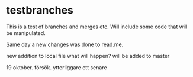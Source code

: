 # testbranches
This is a test of branches and merges etc.
Will include some code that will be manipulated.


Same day a new changes was done to read.me. 

new addition to local file what will happen? will be added to master 


19 oktober. försök.  ytterliggare ett senare

